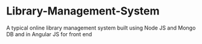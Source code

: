 # Library-Management-System
A typical online library management system  built using Node JS and Mongo DB and in Angular JS for front end
